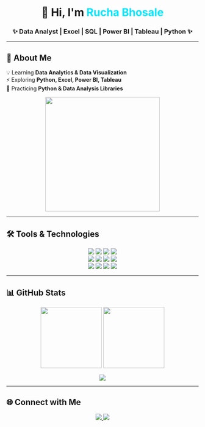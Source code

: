 <h1 align="center">
  🚀 Hi, I'm <span style="color:#00E7FF;">Rucha Bhosale</span>
</h1>
<h3 align="center">✨ Data Analyst | Excel | SQL | Power BI | Tableau | Python ✨</h3>

---

## 🎯 About Me  

💡 Learning **Data Analytics & Data Visualization**  
⚡ Exploring **Python, Excel, Power BI, Tableau**  
🚀 Practicing **Python & Data Analysis Libraries**  


<p align="center">
  <img src="https://raw.githubusercontent.com/rahulbanerjee26/githubProfileReadmeGenerator/main/gifs/data.gif" width="300"/>
</p>

---

## 🛠 Tools & Technologies  

<p align="center">
  <img src="https://img.shields.io/badge/Excel-217346?style=for-the-badge&logo=microsoft-excel&logoColor=white"/>
  <img src="https://img.shields.io/badge/MySQL-4479A1?style=for-the-badge&logo=mysql&logoColor=white"/>
  <img src="https://img.shields.io/badge/Power_BI-F2C811?style=for-the-badge&logo=powerbi&logoColor=black"/>
  <img src="https://img.shields.io/badge/Tableau-E97627?style=for-the-badge&logo=tableau&logoColor=white"/>
  <br/>
  <img src="https://img.shields.io/badge/Python-3776AB?style=for-the-badge&logo=python&logoColor=white"/>
  <img src="https://img.shields.io/badge/NumPy-013243?style=for-the-badge&logo=numpy&logoColor=white"/>
  <img src="https://img.shields.io/badge/Pandas-150458?style=for-the-badge&logo=pandas&logoColor=white"/>
  <img src="https://img.shields.io/badge/Matplotlib-003B57?style=for-the-badge&logo=plotly&logoColor=white"/>
  <br/>
  <img src="https://img.shields.io/badge/Seaborn-0F52BA?style=for-the-badge&logo=python&logoColor=white"/>
  <img src="https://img.shields.io/badge/VSCode-007ACC?style=for-the-badge&logo=visualstudiocode&logoColor=white"/>
  <img src="https://img.shields.io/badge/Jupyter-F37626?style=for-the-badge&logo=jupyter&logoColor=white"/>
  <img src="https://img.shields.io/badge/AWS-FF9900?style=for-the-badge&logo=amazonaws&logoColor=white"/>
</p>

---

## 📊 GitHub Stats  

<p align="center">
  <img src="https://github-readme-stats.vercel.app/api?username=ruchabhosale25&show_icons=true&theme=radical&hide_border=true" height="160"/>
  <img src="https://github-readme-streak-stats.herokuapp.com/?user=ruchabhosale25&theme=radical&hide_border=true" height="160"/>
</p>

<p align="center">
  <img src="https://github-readme-activity-graph.vercel.app/graph?username=ruchabhosale25&custom_title=✨%20Commit%20Activity%20✨&hide=issues,prs&area=true&line=ff6ec7&point=ffffff&title_color=ff6ec7&color=00eaff&bg_color=0d1117&y_axis_label=Commits%20Count" />
</p>

---

## 🌐 Connect with Me  

<p align="center">
  <a href="https://www.linkedin.com/in/rucha-bhosale-14756b358">
    <img src="https://img.shields.io/badge/LinkedIn-0077B5?style=for-the-badge&logo=linkedin&logoColor=white"/>
  </a>
  <a href="mailto:ruchabhosale789@gmail.com">
    <img src="https://img.shields.io/badge/Gmail-D14836?style=for-the-badge&logo=gmail&logoColor=white"/>
  </a>
</p>
